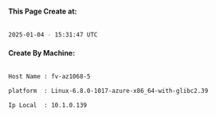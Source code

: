 
   
#### This Page Create at:

```bash

2025-01-04 - 15:31:47 UTC

```

#### Create By Machine:

```bash

Host Name : fv-az1068-5

platform  : Linux-6.8.0-1017-azure-x86_64-with-glibc2.39

Ip Local  : 10.1.0.139

```


